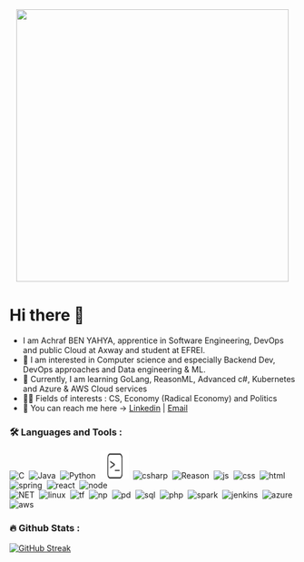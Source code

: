 <div align="center">
  <img src="https://media0.giphy.com/media/FspLvJQlQACXu/giphy.gif?cid=ecf05e47dc1p3yk73gf4tarr0mm7xi4seamuophdvurm934b&rid=giphy.gif&ct=g" width="480" height="480"/>
</div>


# Hi there 👋

* I am Achraf BEN YAHYA, apprentice in Software Engineering, DevOps and public Cloud at Axway and student at EFREI.
* 👀 I am interested in Computer science and especially Backend Dev, DevOps approaches and Data engineering & ML.
* 📖 Currently, I am learning GoLang, ReasonML, Advanced c#, Kubernetes and Azure & AWS Cloud services
* 🕵️‍♂️ Fields of interests : CS, Economy (Radical Economy) and Politics
* 💼 You can reach me here -> [Linkedin](https://www.linkedin.com/in/achraf-ben-yahya-1397a61a1/) | <a href="mailto:example@example.com">Email</a>

### :hammer_and_wrench: Languages and Tools :
<div>
<div>
  <img src="https://upload.wikimedia.org/wikipedia/commons/thumb/1/18/C_Programming_Language.svg/1200px-C_Programming_Language.svg.png" title="C" alt="C" width="50" height="50"/>&nbsp;
  <img src="https://d1fmx1rbmqrxrr.cloudfront.net/zdnet/i/edit/ne/2021/09/logo_java.jpg" title="Java" alt="Java" width="50" height="50"/>&nbsp;
  <img src="https://upload.wikimedia.org/wikipedia/commons/thumb/c/c3/Python-logo-notext.svg/1200px-Python-logo-notext.svg.png" title="Python" alt="Python" width="50" height="50"/>&nbsp;
  <img src="https://raw.githubusercontent.com/computefoundation/gnu-linux-shell-scripting/images/logo.png" title="Bash" alt="Bash" width="50" height="50"/>&nbsp;
  <img src="https://play-lh.googleusercontent.com/uGqP7F-E_eaEwTb3hMz63MWf0YKRSK6n9INBwibBSOrGDg6B3sd-ACuqNrR312ohdQ" title="csharp" alt="csharp" width="50" height="50"/>&nbsp;
  <img src="https://reasonml.github.io/img/reason.svg" title="Reason" alt="Reason" width="50" height="50"/>&nbsp;
  <img src="https://upload.wikimedia.org/wikipedia/commons/thumb/9/99/Unofficial_JavaScript_logo_2.svg/1200px-Unofficial_JavaScript_logo_2.svg.png" title="js" alt="js" width="50" height="50"/>&nbsp;
  <img src="https://upload.wikimedia.org/wikipedia/commons/thumb/d/d5/CSS3_logo_and_wordmark.svg/1200px-CSS3_logo_and_wordmark.svg.png" title="css" alt="css" width="50" height="50"/>&nbsp;
  <img src="https://encrypted-tbn0.gstatic.com/images?q=tbn:ANd9GcQpngGRjYX1ca7qAADU3K6eGLj7ShQE3L2otdzfryl_Y9Ht2QRoQKYQbsXd36XIxMbYOw0&usqp=CAU" title="html" alt="html" width="50" height="50"/>&nbsp;
    <img src="https://upload.wikimedia.org/wikipedia/commons/thumb/4/44/Spring_Framework_Logo_2018.svg/1280px-Spring_Framework_Logo_2018.svg.png" title="spring" alt="spring" width="50" height="50"/>&nbsp;
  <img src="https://upload.wikimedia.org/wikipedia/commons/thumb/a/a7/React-icon.svg/1200px-React-icon.svg.png" title="react" alt="react" width="50" height="50"/>&nbsp;
    <img src="https://upload.wikimedia.org/wikipedia/commons/thumb/d/d9/Node.js_logo.svg/1200px-Node.js_logo.svg.png" title="node" alt="node" width="50" height="50"/>&nbsp;
  </div>
  <div>
    <img src="https://scand.com/wp-content/uploads/2021/04/Net.jpg" title=NET" alt="NET" width="50" height="50"/>&nbsp;
    <img src="https://encrypted-tbn0.gstatic.com/images?q=tbn:ANd9GcRbi9aVFq2CV5UxsEhDk4L5Hk_u4nHnSTnsWhnOUNRg4mfdOfWZfJoPGLZL01QvgvIDT8Q&usqp=CAU" title="linux" alt="linux" width="50" height="50"/>&nbsp;
    <img src="https://yt3.googleusercontent.com/ytc/AL5GRJXDeStsPJL7Uz92074WfPjSGB7j810G8LqwhTKKSA=s900-c-k-c0x00ffffff-no-rj" title="tf" alt="tf" width="50" height="50"/>&nbsp;
    <img src="https://encrypted-tbn0.gstatic.com/images?q=tbn:ANd9GcR_VfYfuw4JGQC0QLtbrhWyAQgW9qD9fXanG34lWGAyI1y34PxtAPagPNkCTAoX7_x7sFw&usqp=CAU" title=np" alt="np" width="50" height="50"/>&nbsp;
    <img src="https://upload.wikimedia.org/wikipedia/commons/thumb/2/22/Pandas_mark.svg/1200px-Pandas_mark.svg.png"  title="pd" alt="pd" width="50" height="50"/>&nbsp;
    <img src="https://upload.wikimedia.org/wikipedia/commons/thumb/2/29/Postgresql_elephant.svg/1200px-Postgresql_elephant.svg.png"  title="sql" alt="sql" width="50" height="50"/>&nbsp;
     <img src="https://upload.wikimedia.org/wikipedia/commons/thumb/2/27/PHP-logo.svg/800px-PHP-logo.svg.png"  title="php" alt="php" width="50" height="50"/>&nbsp;
     <img src="https://upload.wikimedia.org/wikipedia/commons/thumb/f/f3/Apache_Spark_logo.svg/1200px-Apache_Spark_logo.svg.png"  title="spark" alt="spark" width="50" height="50"/>&nbsp;
      <img src="https://upload.wikimedia.org/wikipedia/commons/thumb/e/e9/Jenkins_logo.svg/1200px-Jenkins_logo.svg.png"  title="jenkins" alt="jenkins" width="50" height="50"/>&nbsp;
       <img src="https://upload.wikimedia.org/wikipedia/commons/thumb/f/fa/Microsoft_Azure.svg/1200px-Microsoft_Azure.svg.png"  title="azure" alt="azure" width="50" height="50"/>&nbsp;
        <img src="https://upload.wikimedia.org/wikipedia/commons/thumb/9/93/Amazon_Web_Services_Logo.svg/800px-Amazon_Web_Services_Logo.svg.png"  title="aws" alt="aws" width="50" height="50"/>&nbsp;
 </div>
 </div>
 
 ### :fire: Github Stats :
 [![GitHub Streak](http://github-readme-streak-stats.herokuapp.com?user=ACHRAF-by&theme=dark&background=000000)](https://git.io/streak-stats)





